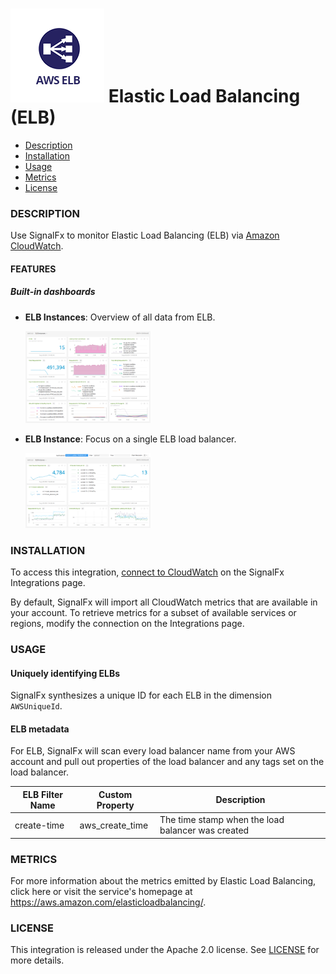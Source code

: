 # ![](./img/integration_awselb.png) Elastic Load Balancing (ELB)

- [Description](#description)
- [Installation](#installation)
- [Usage](#usage)
- [Metrics](#metrics)
- [License](#license)

### DESCRIPTION

Use SignalFx to monitor Elastic Load Balancing (ELB) via [Amazon CloudWatch](https://github.com/signalfx/integrations/tree/master/aws)[](sfx_link:aws). 

#### FEATURES

##### Built-in dashboards

- **ELB Instances**: Overview of all data from ELB.
  
  [<img src='./img/dashboard_elb_instances.png' width=200px>](./img/dashboard_elb_instances.png)

- **ELB Instance**: Focus on a single ELB load balancer.
  
  [<img src='./img/dashboard_elb_instance.png' width=200px>](./img/dashboard_elb_instance.png)

### INSTALLATION

To access this integration, [connect to CloudWatch](https://github.com/signalfx/integrations/tree/master/aws)[](sfx_link:aws) on the SignalFx Integrations page. 

By default, SignalFx will import all CloudWatch metrics that are available in your account. To retrieve metrics for a subset of available services or regions, modify the connection on the Integrations page. 

### USAGE

#### Uniquely identifying ELBs

SignalFx synthesizes a unique ID for each ELB in the dimension `AWSUniqueId`.

#### ELB metadata 

For ELB, SignalFx will scan every load balancer name from your AWS account and pull out properties of the load balancer and any tags set on the load balancer.

| ELB Filter Name |	Custom Property |	Description |
|-----------------|-----------------|-------------|
| create-time |	aws_create_time	| The time stamp when the load balancer was created |

### METRICS

For more information about the metrics emitted by Elastic Load Balancing, click here or visit the service's homepage at https://aws.amazon.com/elasticloadbalancing/.

### LICENSE

This integration is released under the Apache 2.0 license. See [LICENSE](./LICENSE) for more details.
